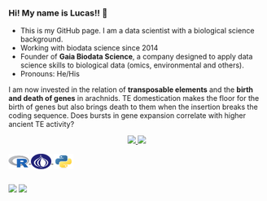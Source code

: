 ### Hi! My name is Lucas!! 👋

  - This is my GitHub page. I am a data scientist with a biological science background.
  - Working with biodata science since 2014
  - Founder of **Gaia Biodata Science**, a company designed to apply data science skills to biological data (omics, environmental and others).
  - Pronouns: He/His
  
  I am now invested in the relation of **transposable elements** and the **birth and death of genes** in arachnids. TE domestication makes the floor for the birth of genes but also brings death to them when the insertion breaks the coding sequence. Does bursts in gene expansion correlate with higher ancient TE activity?
  
 <div align="center">
  <a href="https://github.com/lcanesin">
  <img height="160em" src="https://github-readme-stats.vercel.app/api?username=lcanesin&show_icons=true&theme=ocean_dark&include_all_commits=true&count_private=true"/>
  <img height="160em" src="https://github-readme-stats.vercel.app/api/top-langs/?username=lcanesin&layout=compact&langs_count=7&theme=ocean_dark"/>
</div>
<div style="display: inline_block"><br>
  <img align="center" alt="Lucas-R" height="30" width="40" src="https://raw.githubusercontent.com/devicons/devicon/master/icons/r/r-original.svg">
  <img align="center" alt="Lucas-Perl" height="30" width="40" src="https://raw.githubusercontent.com/devicons/devicon/master/icons/perl/perl-original.svg">
  <img align="center" alt="Lucas-Python" height="30" width="40" src="https://raw.githubusercontent.com/devicons/devicon/master/icons/python/python-original.svg">
</div>
  
  ##
 
<div> 
  <a href = "mailto:lucascanesin@gmail.com"><img src="https://img.shields.io/badge/-Gmail-%23333?style=for-the-badge&logo=gmail&logoColor=white" target="_blank"></a>
  <a href="https://linkedin.com/in/lucas-canesin-2822a170" target="_blank"><img src="https://img.shields.io/badge/-LinkedIn-%230077B5?style=for-the-badge&logo=linkedin&logoColor=white" target="_blank"></a> 
 
  
 
</div>

<!--
**lcanesin/lcanesin** is a ✨ _special_ ✨ repository because its `README.md` (this file) appears on your GitHub profile.

Here are some ideas to get you started:

- 🔭 I’m currently working on ...
- 🌱 I’m currently learning ...
- 👯 I’m looking to collaborate on ...
- 🤔 I’m looking for help with ...
- 💬 Ask me about ...
- 📫 How to reach me: ...
- 😄 Pronouns: ...
- ⚡ Fun fact: ...
-->
